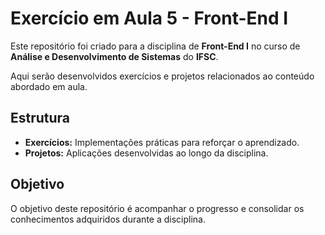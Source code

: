 # Exercício em Aula 5 - Front-End I

Este repositório foi criado para a disciplina de **Front-End I** no curso de **Análise e Desenvolvimento de Sistemas** do **IFSC**. 

Aqui serão desenvolvidos exercícios e projetos relacionados ao conteúdo abordado em aula.

## Estrutura

- **Exercícios:** Implementações práticas para reforçar o aprendizado.
- **Projetos:** Aplicações desenvolvidas ao longo da disciplina.

## Objetivo

O objetivo deste repositório é acompanhar o progresso e consolidar os conhecimentos adquiridos durante a disciplina.
